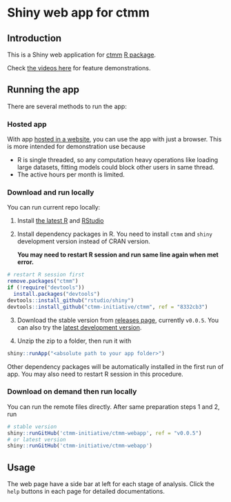 # Shiny web app for ctmm

## Introduction

This is a Shiny web application for [ctmm](https://cran.r-project.org/web/packages/ctmm/index.html) [R package](https://github.com/ctmm-initiative/ctmm). 

Check [the videos here](README-demo.md) for feature demonstrations.

## Running the app

There are several methods to run the app:

### Hosted app
With app [hosted in a website](https://ctmm.shinyapps.io/dashboardalpha/), you can use the app with just a browser. This is more intended for demonstration use because

- R is single threaded, so any computation heavy operations like loading large datasets, fitting models could block other users in same thread.
- The active hours per month is limited. 

### Download and run locally
You can run current repo locally:

1. Install [the latest R](https://www.r-project.org/) and [RStudio](https://www.rstudio.com/products/rstudio/download/)
2. Install dependency packages in R. You need to install `ctmm` and `shiny` development version instead of CRAN version. 

    **You may need to restart R session and run same line again when met error.**

```r
# restart R session first
remove.packages("ctmm")
if (!require("devtools"))
  install.packages("devtools")
devtools::install_github("rstudio/shiny")
devtools::install_github("ctmm-initiative/ctmm", ref = "8332cb3")
```

3. Download the stable version from [releases page](https://github.com/ctmm-initiative/ctmm-webapp/releases), currently `v0.0.5`. You can also try the [latest development version](https://github.com/ctmm-initiative/ctmm-webapp/archive/master.zip).

4. Unzip the zip to a folder, then run it with

```r
shiny::runApp("<absolute path to your app folder>")
```

Other dependency packages will be automatically installed in the first run of app. You may also need to restart R session in this procedure.

### Download on demand then run locally

You can run the remote files directly. After same preparation steps 1 and 2, run

```r
# stable version
shiny::runGitHub('ctmm-initiative/ctmm-webapp', ref = "v0.0.5")
# or latest version
shiny::runGitHub('ctmm-initiative/ctmm-webapp')
```

## Usage

The web page have a side bar at left for each stage of analysis. Click the `help` buttons in each page for detailed documentations.
